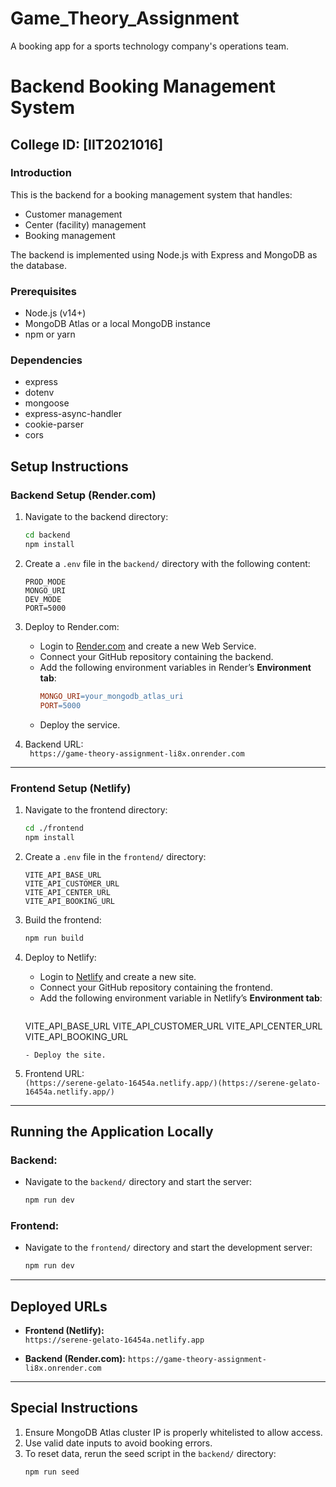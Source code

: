 # Game_Theory_Assignment
A booking app for a sports technology company's operations team.

# Backend Booking Management System

## College ID: [IIT2021016]

### Introduction
This is the backend for a booking management system that handles:
- Customer management
- Center (facility) management
- Booking management

The backend is implemented using Node.js with Express and MongoDB as the database.

### Prerequisites
- Node.js (v14+)
- MongoDB Atlas or a local MongoDB instance
- npm or yarn

### Dependencies
- express
- dotenv
- mongoose
- express-async-handler
- cookie-parser
- cors

## Setup Instructions

### Backend Setup (Render.com)
1. Navigate to the backend directory:
    ```bash
    cd backend
    npm install
    ```

2. Create a `.env` file in the `backend/` directory with the following content:
    ```env
    PROD_MODE
    MONGO_URI
    DEV_MODE
    PORT=5000
    ```

3. Deploy to Render.com:
    - Login to [Render.com](https://render.com) and create a new Web Service.
    - Connect your GitHub repository containing the backend.
    - Add the following environment variables in Render’s **Environment tab**:
      ```makefile
      MONGO_URI=your_mongodb_atlas_uri
      PORT=5000
      ```
    - Deploy the service.

4. Backend URL:  
  ` https://game-theory-assignment-li8x.onrender.com`

---

### Frontend Setup (Netlify)
1. Navigate to the frontend directory:
    ```bash
    cd ./frontend
    npm install
    ```

2. Create a `.env` file in the `frontend/` directory:
    ```env
    VITE_API_BASE_URL
    VITE_API_CUSTOMER_URL
    VITE_API_CENTER_URL
    VITE_API_BOOKING_URL
    ```

3. Build the frontend:
    ```bash
    npm run build
    ```

4. Deploy to Netlify:
    - Login to [Netlify](https://netlify.com) and create a new site.
    - Connect your GitHub repository containing the frontend.
    - Add the following environment variable in Netlify’s **Environment tab**:
      ```
    VITE_API_BASE_URL
    VITE_API_CUSTOMER_URL
    VITE_API_CENTER_URL
    VITE_API_BOOKING_URL
      ```
    - Deploy the site.

5. Frontend URL:  
   `(https://serene-gelato-16454a.netlify.app/)(https://serene-gelato-16454a.netlify.app/)`

---

## Running the Application Locally

### Backend:
- Navigate to the `backend/` directory and start the server:
    ```bash
    npm run dev
    ```

### Frontend:
- Navigate to the `frontend/` directory and start the development server:
    ```bash
    npm run dev
    ```

---

## Deployed URLs
- **Frontend (Netlify):**  
  `https://serene-gelato-16454a.netlify.app`

- **Backend (Render.com):**
  `https://game-theory-assignment-li8x.onrender.com`

---

## Special Instructions
1. Ensure MongoDB Atlas cluster IP is properly whitelisted to allow access.
2. Use valid date inputs to avoid booking errors.
3. To reset data, rerun the seed script in the `backend/` directory:
    ```bash
    npm run seed
    ```
